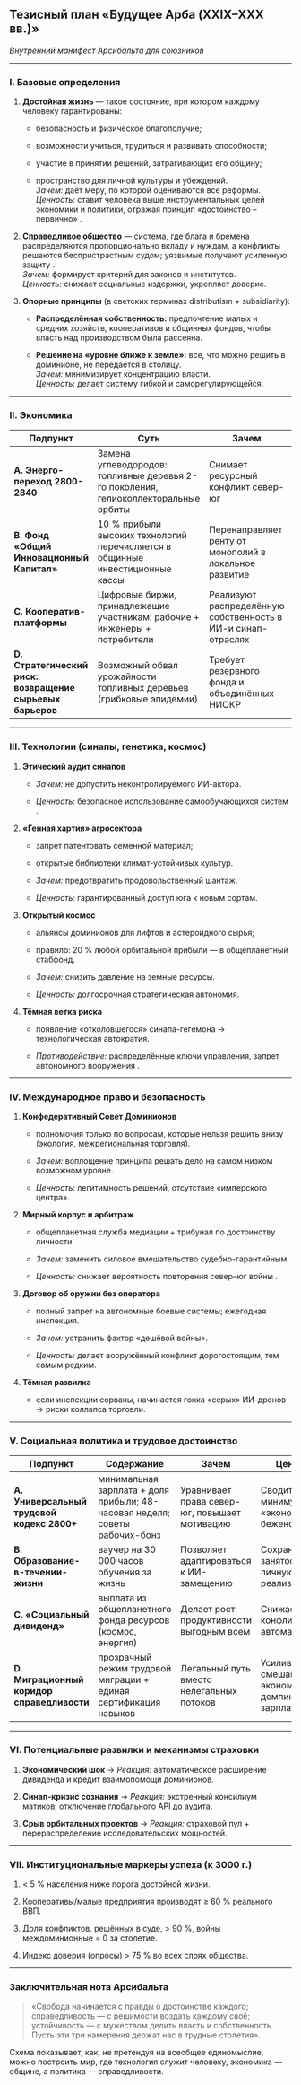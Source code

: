 ## Тезисный план «Будущее Арба (XXIX–XXX вв.)»

_Внутренний манифест Арсибальта для союзников_

---

### I. Базовые определения

1. **Достойная жизнь** — такое состояние, при котором каждому человеку гарантированы:
    
    - безопасность и физическое благополучие;
        
    - возможности учиться, трудиться и развивать способности;
        
    - участие в принятии решений, затрагивающих его общину;
        
    - пространство для личной культуры и убеждений.  
        _Зачем:_ даёт меру, по которой оцениваются все реформы.  
        _Ценность:_ ставит человека выше инструментальных целей экономики и политики, отражая принцип «достоинство – первично» .
        
2. **Справедливое общество** — система, где блага и бремена распределяются пропорционально вкладу и нуждам, а конфликты решаются беспристрастным судом; уязвимые получают усиленную защиту .  
    _Зачем:_ формирует критерий для законов и институтов.  
    _Ценность:_ снижает социальные издержки, укрепляет доверие.
    
3. **Опорные принципы** (в светских терминах distributism + subsidiarity):
    
    - **Распределённая собственность:** предпочтение малых и средних хозяйств, кооперативов и общинных фондов, чтобы власть над производством была рассеяна.
        
    - **Решение на «уровне ближе к земле»:** все, что можно решить в доминионе, не передаётся в столицу.  
        _Зачем:_ минимизирует концентрацию власти.  
        _Ценность:_ делает систему гибкой и саморегулирующейся.
        

---

### II. Экономика

|Подпункт|Суть|Зачем|Ценность|
|---|---|---|---|
|**A. Энерго-переход 2800-2840**|Замена углеводородов: топливные деревья 2-го поколения, гелиоколлекторальные орбиты|Снимает ресурсный конфликт север-юг|Стабильные цены, сокращение военных бюджетов|
|**B. Фонд «Общий Инновационный Капитал»**|10 % прибыли высоких технологий перечисляется в общинные инвестиционные кассы|Перенаправляет ренту от монополий в локальное развитие|Умножает число «хозяев экономики»|
|**C. Кооператив-платформы**|Цифровые биржи, принадлежащие участникам: рабочие + инженеры + потребители|Реализуют распределённую собственность в ИИ-и синап-отраслях|Уменьшение социального разрыва, рост инноваций|
|**D. Стратегический риск: возвращение сырьевых барьеров**|Возможный обвал урожайности топливных деревьев (грибковые эпидемии)|Требует резервного фонда и объединённых НИОКР|Предотвращает новую «керосиновую» войну|

---

### III. Технологии (синапы, генетика, космос)

1. **Этический аудит синапов**
    
    - _Зачем:_ не допустить неконтролируемого ИИ-актора.
        
    - _Ценность:_ безопасное использование самообучающихся систем .
        
2. **«Генная хартия» агросектора**
    
    - запрет патентовать семенной материал;
        
    - открытые библиотеки климат-устойчивых культур.
        
    - _Зачем:_ предотвратить продовольственный шантаж.
        
    - _Ценность:_ гарантированный доступ юга к новым сортам.
        
3. **Открытый космос**
    
    - альянсы доминионов для лифтов и астероидного сырья;
        
    - правило: 20 % любой орбитальной прибыли — в общепланетный стабфонд.
        
    - _Зачем:_ снизить давление на земные ресурсы.
        
    - _Ценность:_ долгосрочная стратегическая автономия.
        
4. **Тёмная ветка риска**
    
    - появление «отколовшегося» синапа-гегемона → технологическая автократия.
        
    - _Противодействие:_ распределённые ключи управления, запрет автономного вооружения .
        

---

### IV. Международное право и безопасность

1. **Конфедеративный Совет Доминионов**
    
    - полномочия только по вопросам, которые нельзя решить внизу (экология, межрегиональная торговля).
        
    - _Зачем:_ воплощение принципа решать дело на самом низком возможном уровне.
        
    - _Ценность:_ легитимность решений, отсутствие «имперского центра».
        
2. **Мирный корпус и арбитраж**
    
    - общепланетная служба медиации + трибунал по достоинству личности.
        
    - _Зачем:_ заменить силовое вмешательство судебно-гарантийным.
        
    - _Ценность:_ снижает вероятность повторения север–юг войны .
        
3. **Договор об оружии без оператора**
    
    - полный запрет на автономные боевые системы; ежегодная инспекция.
        
    - _Зачем:_ устранить фактор «дешёвой войны».
        
    - _Ценность:_ делает вооружённый конфликт дорогостоящим, тем самым редким.
        
4. **Тёмная развилка**
    
    - если инспекции сорваны, начинается гонка «серых» ИИ-дронов → риски коллапса торговли.
        

---

### V. Социальная политика и трудовое достоинство

|Подпункт|Содержание|Зачем|Ценность|
|---|---|---|---|
|**A. Универсальный трудовой кодекс 2800+**|минимальная зарплата + доля прибыли; 48-часовая неделя; советы рабочих-бонз|Уравнивает права север-юг, повышает мотивацию|Сводит к минимуму «экономические беженства»|
|**B. Образование-в-течении-жизни**|ваучер на 30 000 часов обучения за жизнь|Позволяет адаптироваться к ИИ-замещению|Сохраняет занятость и личную реализацию|
|**C. «Социальный дивиденд»**|выплата из общепланетного фонда ресурсов (космос, энергия)|Делает рост продуктивности выгодным всем|Снижает конфликт вокруг автоматизации|
|**D. Миграционный коридор справедливости**|прозрачный режим трудовой миграции + единая сертификация навыков|Легальный путь вместо нелегальных потоков|Усиливает смешанную экономику без демпинга зарплат|

---

### VI. Потенциальные развилки и механизмы страховки

1. **Экономический шок** → _Реакция:_ автоматическое расширение дивиденда и кредит взаимопомощи доминионов.
    
2. **Синап-кризис сознания** → _Реакция:_ экстренный консилиум матиков, отключение глобального API до аудита.
    
3. **Срыв орбитальных проектов** → _Реакция:_ страховой пул + перераспределение исследовательских мощностей.
    

---

### VII. Институциональные маркеры успеха (к 3000 г.)

1. < 5 % населения ниже порога достойной жизни.
    
2. Кооперативы/малые предприятия производят ≥ 60 % реального ВВП.
    
3. Доля конфликтов, решённых в суде, > 90 %, войны междоминионные = 0 за столетие.
    
4. Индекс доверия (опросы) > 75 % во всех слоях общества.
    

---

### Заключительная нота Арсибальта

> «Свобода начинается с правды о достоинстве каждого; справедливость — с решимости воздать каждому своё; устойчивость — с мужеством делить власть и собственность. Пусть эти три намерения держат нас в трудные столетия».

Схема показывает, как, не претендуя на всеобщее единомыслие, можно построить мир, где технология служит человеку, экономика — общине, а политика — справедливости.